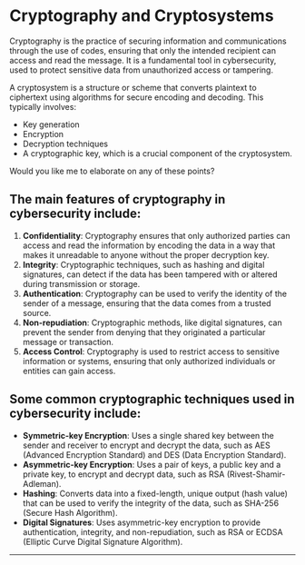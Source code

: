 **Cryptography and Cryptosystems**
=====================================

Cryptography is the practice of securing information and communications through the use of codes, ensuring that only the intended recipient can access and read the message. It is a fundamental tool in cybersecurity, used to protect sensitive data from unauthorized access or tampering.

A cryptosystem is a structure or scheme that converts plaintext to ciphertext using algorithms for secure encoding and decoding. This typically involves:

*   Key generation
*   Encryption
*   Decryption techniques
*   A cryptographic key, which is a crucial component of the cryptosystem.

Would you like me to elaborate on any of these points?

The main features of cryptography in cybersecurity include:
---------------------------------------------------------------
1. **Confidentiality**: Cryptography ensures that only authorized parties can access and read the information by encoding the data in a way that makes it unreadable to anyone without the proper decryption key.
2. **Integrity**: Cryptographic techniques, such as hashing and digital signatures, can detect if the data has been tampered with or altered during transmission or storage.
3. **Authentication**: Cryptography can be used to verify the identity of the sender of a message, ensuring that the data comes from a trusted source.
4. **Non-repudiation**: Cryptographic methods, like digital signatures, can prevent the sender from denying that they originated a particular message or transaction.
5. **Access Control**: Cryptography is used to restrict access to sensitive information or systems, ensuring that only authorized individuals or entities can gain access.

**Some common cryptographic techniques used in cybersecurity include:**
-----------------------------------------------------------------------
- **Symmetric-key Encryption**: Uses a single shared key between the sender and receiver to encrypt and decrypt the data, such as AES (Advanced Encryption Standard) and DES (Data Encryption Standard).
- **Asymmetric-key Encryption**: Uses a pair of keys, a public key and a private key, to encrypt and decrypt data, such as RSA (Rivest-Shamir-Adleman).
- **Hashing**: Converts data into a fixed-length, unique output (hash value) that can be used to verify the integrity of the data, such as SHA-256 (Secure Hash Algorithm).
- **Digital Signatures**: Uses asymmetric-key encryption to provide authentication, integrity, and non-repudiation, such as RSA or ECDSA (Elliptic Curve Digital Signature Algorithm).

---

